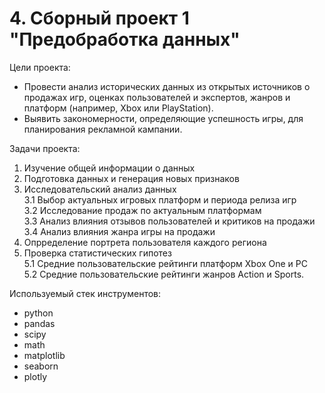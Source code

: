 # 4. Сборный проект 1 "Предобработка данных"

Цели проекта:  

- Провести анализ исторических данных из открытых источников о продажах игр, оценках пользователей и экспертов, жанров и платформ (например, Xbox или PlayStation).
- Выявить закономерности, определяющие успешность игры, для планирования рекламной кампании.

Задачи проекта:

1. Изучение общей информации о данных  
2. Подготовка данных и генерация новых признаков  
3. Исследовательский анализ данных  
    3.1 Выбор актуальных игровых платформ и периода релиза игр  
    3.2 Исследование продаж по актуальным платформам  
    3.3 Анализ влияния отзывов пользователей и критиков на продажи  
    3.4 Анализ влияния жанра игры на продажи  
4. Опрределение портрета пользователя каждого региона  
5. Проверка статистических гипотез  
    5.1 Средние пользовательские рейтинги платформ Xbox One и PC  
    5.2 Средние пользовательские рейтинги жанров Action и Sports.  

Используемый стек инструментов:

- python
- pandas
- scipy
- math
- matplotlib
- seaborn
- plotly
